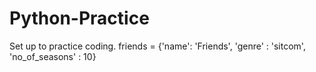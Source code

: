 # Python-Practice
Set up to practice coding.
friends = {'name': 'Friends', 'genre' : 'sitcom', 'no_of_seasons' : 10}
